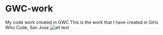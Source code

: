 # GWC-work
My code work created in GWC 
This is the work that I have created in Girls Who Code, San Jose
![alt text](https://girlswhocode.com/2014report/img/logo.png "Girls Who Code logo")


